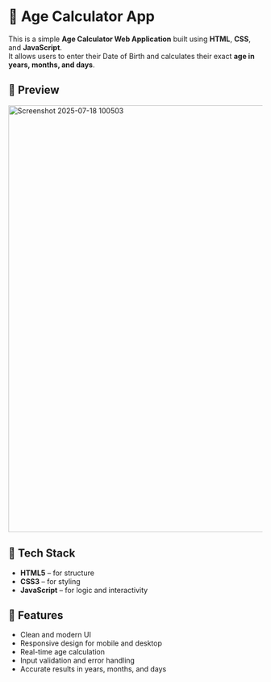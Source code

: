 # 🧮 Age Calculator App

This is a simple **Age Calculator Web Application** built using **HTML**, **CSS**, and **JavaScript**.  
It allows users to enter their Date of Birth and calculates their exact **age in years, months, and days**.

## 📸 Preview

<img width="809" height="844" alt="Screenshot 2025-07-18 100503" src="https://github.com/user-attachments/assets/48c51f22-b6dd-4059-b62e-1c86caae0d4a" />


## 🔧 Tech Stack

- **HTML5** – for structure  
- **CSS3** – for styling  
- **JavaScript** – for logic and interactivity

## 🚀 Features

- Clean and modern UI  
- Responsive design for mobile and desktop  
- Real-time age calculation  
- Input validation and error handling  
- Accurate results in years, months, and days




